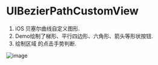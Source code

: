 # UIBezierPathCustomView
 
 
1. iOS 贝塞尔曲线自定义图形.    
2. Demo绘制了梯形、平行四边形、六角形、箭头等形状按钮.  
3. 绘制区域 的点击手势判断.

![image](https://github.com/llgbw/UIBezierPathCustomView/blob/master/show.gif)
